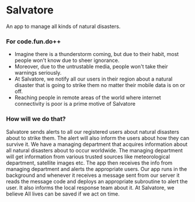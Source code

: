 # Salvatore
   An app to manage all kinds of natural disasters.
### For code.fun.do++

- Imagine there is a thunderstorm coming, but due to their habit, most people won't know due to sheer ignorance.
- Moreover, due to the untrustable media, people won't take their warnings seriously.
- At Salvatore, we notify all our users in their region about a natural disaster that is going to strike them no matter their mobile data   is on or off.
- Reaching people in remote areas of the world where internet connectivity is poor is a prime motive of Salvatore

### How will we do that?

Salvatore sends alerts to all our registered users about natural disasters about to strike them.
The alert will also inform the users about how they can survive it.
We have a managing department that acquires information about all natural disasters about to occur worldwide.
The managing department will get information from various trusted sources like meteorological department, satellite images etc.
The app then receives the info from managing department and alerts the appropriate users.
Our app runs in the background and whenever it receives a message sent from our server it reads the message code and deploys an appropriate subroutine to alert the user.
It also informs the local response team about it.
At Salvatore, we believe All lives can be saved if we act on time.
